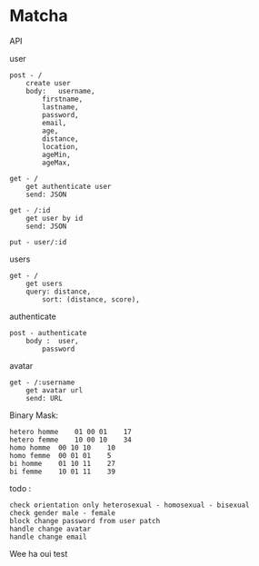 # Matcha


API

user

	post - /
		create user
		body:	username,
			firstname,
			lastname,
			password,
			email,
			age,
			distance,
			location,
			ageMin,
			ageMax,

	get - /
		get authenticate user
		send: JSON

	get - /:id
		get user by id
		send: JSON

	put - user/:id

users

	get - /
		get users
		query: distance,
			sort: (distance, score),


authenticate

	post - authenticate
		body :	user,
			password

avatar

	get - /:username
		get avatar url
		send: URL


Binary Mask:

	hetero homme	01 00 01	17
	hetero femme	10 00 10	34
	homo homme	00 10 10	10
	homo femme	00 01 01	5
	bi homme	01 10 11	27
	bi femme	10 01 11	39



todo :

	check orientation only heterosexual - homosexual - bisexual
	check gender male - female
	block change password from user patch
	handle change avatar
	handle change email



Wee ha oui test
